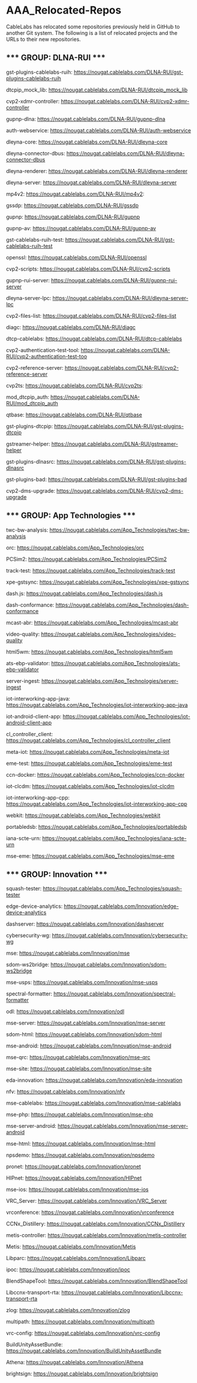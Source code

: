 # AAA_Relocated-Repos

CableLabs has relocated some repositories previously held in GitHub to another Git system.  The following is a list of relocated projects and the URLs to their new repositories.  


*** GROUP:  DLNA-RUI ***
------------------------


gst-plugins-cablelabs-ruih:  https://nougat.cablelabs.com/DLNA-RUI/gst-plugins-cablelabs-ruih

dtcpip_mock_lib:  https://nougat.cablelabs.com/DLNA-RUI/dtcpip_mock_lib

cvp2-xdmr-controller:  https://nougat.cablelabs.com/DLNA-RUI/cvp2-xdmr-controller

gupnp-dlna:  https://nougat.cablelabs.com/DLNA-RUI/gupnp-dlna

auth-webservice:  https://nougat.cablelabs.com/DLNA-RUI/auth-webservice

dleyna-core:  https://nougat.cablelabs.com/DLNA-RUI/dleyna-core

dleyna-connector-dbus:  https://nougat.cablelabs.com/DLNA-RUI/dleyna-connector-dbus

dleyna-renderer:  https://nougat.cablelabs.com/DLNA-RUI/dleyna-renderer

dleyna-server:  https://nougat.cablelabs.com/DLNA-RUI/dleyna-server

mp4v2:  https://nougat.cablelabs.com/DLNA-RUI/mp4v2:

gssdp:  https://nougat.cablelabs.com/DLNA-RUI/gssdp

gupnp:  https://nougat.cablelabs.com/DLNA-RUI/gupnp

gupnp-av:  https://nougat.cablelabs.com/DLNA-RUI/gupnp-av

gst-cablelabs-ruih-test:  https://nougat.cablelabs.com/DLNA-RUI/gst-cablelabs-ruih-test

openssl:  https://nougat.cablelabs.com/DLNA-RUI/openssl

cvp2-scripts:  https://nougat.cablelabs.com/DLNA-RUI/cvp2-scripts

gupnp-rui-server:  https://nougat.cablelabs.com/DLNA-RUI/gupnp-rui-server

dleyna-server-lpc:  https://nougat.cablelabs.com/DLNA-RUI/dleyna-server-lpc

cvp2-files-list:  https://nougat.cablelabs.com/DLNA-RUI/cvp2-files-list

diagc:  https://nougat.cablelabs.com/DLNA-RUI/diagc

dtcp-cablelabs:  https://nougat.cablelabs.com/DLNA-RUI/dtcp-cablelabs

cvp2-authentication-test-tool:  https://nougat.cablelabs.com/DLNA-RUI/cvp2-authentication-test-too

cvp2-reference-server:  https://nougat.cablelabs.com/DLNA-RUI/cvp2-reference-server

cvp2ts:  https://nougat.cablelabs.com/DLNA-RUI/cvp2ts:

mod_dtcpip_auth:  https://nougat.cablelabs.com/DLNA-RUI/mod_dtcpip_auth

qtbase:  https://nougat.cablelabs.com/DLNA-RUI/qtbase

gst-plugins-dtcpip:  https://nougat.cablelabs.com/DLNA-RUI/gst-plugins-dtcpip

gstreamer-helper:  https://nougat.cablelabs.com/DLNA-RUI/gstreamer-helper

gst-plugins-dlnasrc:  https://nougat.cablelabs.com/DLNA-RUI/gst-plugins-dlnasrc

gst-plugins-bad:  https://nougat.cablelabs.com/DLNA-RUI/gst-plugins-bad

cvp2-dms-upgrade:  https://nougat.cablelabs.com/DLNA-RUI/cvp2-dms-upgrade



*** GROUP:  App Technologies ***
--------------------------------

twc-bw-analysis:  https://nougat.cablelabs.com/App_Technologies/twc-bw-analysis

orc:  https://nougat.cablelabs.com/App_Technologies/orc

PCSim2:  https://nougat.cablelabs.com/App_Technologies/PCSim2

track-test:  https://nougat.cablelabs.com/App_Technologies/track-test

xpe-gstsync:  https://nougat.cablelabs.com/App_Technologies/xpe-gstsync

dash.js:  https://nougat.cablelabs.com/App_Technologies/dash.js

dash-conformance:  https://nougat.cablelabs.com/App_Technologies/dash-conformance

mcast-abr:  https://nougat.cablelabs.com/App_Technologies/mcast-abr

video-quality:  https://nougat.cablelabs.com/App_Technologies/video-quality

html5wm: https://nougat.cablelabs.com/App_Technologies/html5wm

ats-ebp-validator:  https://nougat.cablelabs.com/App_Technologies/ats-ebp-validator

server-ingest:  https://nougat.cablelabs.com/App_Technologies/server-ingest

iot-interworking-app-java: https://nougat.cablelabs.com/App_Technologies/iot-interworking-app-java

iot-android-client-app:  https://nougat.cablelabs.com/App_Technologies/iot-android-client-app

cl_controller_client:  https://nougat.cablelabs.com/App_Technologies/cl_controller_client

meta-iot:  https://nougat.cablelabs.com/App_Technologies/meta-iot

eme-test:  https://nougat.cablelabs.com/App_Technologies/eme-test

ccn-docker:  https://nougat.cablelabs.com/App_Technologies/ccn-docker

iot-clcdm:  https://nougat.cablelabs.com/App_Technologies/iot-clcdm

iot-interworking-app-cpp:  https://nougat.cablelabs.com/App_Technologies/iot-interworking-app-cpp

webkit: https://nougat.cablelabs.com/App_Technologies/webkit

portabledsb:  https://nougat.cablelabs.com/App_Technologies/portabledsb

iana-scte-urn:  https://nougat.cablelabs.com/App_Technologies/iana-scte-urn

mse-eme:  https://nougat.cablelabs.com/App_Technologies/mse-eme


*** GROUP:  Innovation ***
--------------------------------

squash-tester: https://nougat.cablelabs.com/App_Technologies/squash-tester

edge-device-analytics: https://nougat.cablelabs.com/Innovation/edge-device-analytics

dashserver: https://nougat.cablelabs.com/Innovation/dashserver

cybersecurity-wg: https://nougat.cablelabs.com/Innovation/cybersecurity-wg

mse: https://nougat.cablelabs.com/Innovation/mse

sdom-ws2bridge: https://nougat.cablelabs.com/Innovation/sdom-ws2bridge

mse-usps: https://nougat.cablelabs.com/Innovation/mse-usps

spectral-formatter: https://nougat.cablelabs.com/Innovation/spectral-formatter

odl: https://nougat.cablelabs.com/Innovation/odl

mse-server: https://nougat.cablelabs.com/Innovation/mse-server

sdom-html: https://nougat.cablelabs.com/Innovation/sdom-html

mse-android: https://nougat.cablelabs.com/Innovation/mse-android

mse-qrc: https://nougat.cablelabs.com/Innovation/mse-qrc

mse-site: https://nougat.cablelabs.com/Innovation/mse-site

eda-innovation: https://nougat.cablelabs.com/Innovation/eda-innovation

nfv: https://nougat.cablelabs.com/Innovation/nfv

mse-cablelabs: https://nougat.cablelabs.com/Innovation/mse-cablelabs

mse-php: https://nougat.cablelabs.com/Innovation/mse-php

mse-server-android: https://nougat.cablelabs.com/Innovation/mse-server-android

mse-html: https://nougat.cablelabs.com/Innovation/mse-html

npsdemo: https://nougat.cablelabs.com/Innovation/npsdemo

pronet: https://nougat.cablelabs.com/Innovation/pronet

HIPnet: https://nougat.cablelabs.com/Innovation/HIPnet

mse-ios: https://nougat.cablelabs.com/Innovation/mse-ios

VRC_Server: https://nougat.cablelabs.com/Innovation/VRC_Server

vrconference: https://nougat.cablelabs.com/Innovation/vrconference

CCNx_Distillery: https://nougat.cablelabs.com/Innovation/CCNx_Distillery

metis-controller: https://nougat.cablelabs.com/Innovation/metis-controller

Metis: https://nougat.cablelabs.com/Innovation/Metis

Libparc: https://nougat.cablelabs.com/Innovation/Libparc

ipoc: https://nougat.cablelabs.com/Innovation/ipoc

BlendShapeTool: https://nougat.cablelabs.com/Innovation/BlendShapeTool

Libccnx-transport-rta: https://nougat.cablelabs.com/Innovation/Libccnx-transport-rta

zlog: https://nougat.cablelabs.com/Innovation/zlog

multipath: https://nougat.cablelabs.com/Innovation/multipath

vrc-config: https://nougat.cablelabs.com/Innovation/vrc-config

BuildUnityAssetBundle: https://nougat.cablelabs.com/Innovation/BuildUnityAssetBundle

Athena: https://nougat.cablelabs.com/Innovation/Athena

brightsign: https://nougat.cablelabs.com/Innovation/brightsign



